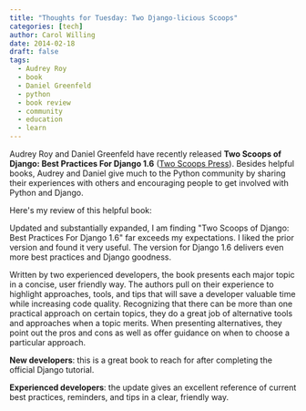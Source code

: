 ```yaml
---
title: "Thoughts for Tuesday: Two Django-licious Scoops"
categories: [tech]
author: Carol Willing
date: 2014-02-18
draft: false
tags:
  - Audrey Roy
  - book
  - Daniel Greenfeld
  - python
  - book review
  - community
  - education
  - learn
---
```


Audrey Roy and Daniel Greenfeld have recently released **Two Scoops of Django:
Best Practices For Django 1.6** ([Two Scoops Press](http://twoscoopspress.com/)).
Besides helpful books, Audrey and Daniel give much to the Python community by
sharing their experiences with others and encouraging people to get involved
with Python and Django.
<!-- more -->
Here's my review of this helpful book:

Updated and substantially expanded, I am finding "Two Scoops of Django: Best
Practices For Django 1.6" far exceeds my expectations. I liked the prior version
and found it very useful. The version for Django 1.6 delivers even more best
practices and Django goodness.

Written by two experienced developers, the book presents each major topic in a
concise, user friendly way. The authors pull on their experience to highlight
approaches, tools, and tips that will save a developer valuable time while
increasing code quality. Recognizing that there can be more than one practical
approach on certain topics, they do a great job of alternative tools and
approaches when a topic merits. When presenting alternatives, they point out the
pros and cons as well as offer guidance on when to choose a particular approach.

**New developers**: this is a great book to reach for after completing the official
Django tutorial.

**Experienced developers**: the update gives an excellent reference of current best
practices, reminders, and tips in a clear, friendly way.
